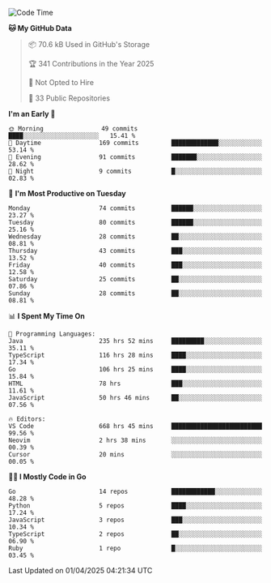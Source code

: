 <!--START_SECTION:thansetan-waka-->
![Code Time](http://img.shields.io/badge/Code%20Time-671%20hrs%2044%20mins-blue)

**🐱 My GitHub Data** 

> 📦 70.6 kB Used in GitHub's Storage 
 > 
> 🏆 341 Contributions in the Year 2025
 > 
> 🚫 Not Opted to Hire
 > 
> 📜 33 Public Repositories 
 > 

**I'm an Early 🐤** 

```text
🌞 Morning                49 commits          ████░░░░░░░░░░░░░░░░░░░░░   15.41 % 
🌆 Daytime                169 commits         █████████████░░░░░░░░░░░░   53.14 % 
🌃 Evening                91 commits          ███████░░░░░░░░░░░░░░░░░░   28.62 % 
🌙 Night                  9 commits           █░░░░░░░░░░░░░░░░░░░░░░░░   02.83 % 
```

📅 **I'm Most Productive on Tuesday** 

```text
Monday                   74 commits          ██████░░░░░░░░░░░░░░░░░░░   23.27 % 
Tuesday                  80 commits          ██████░░░░░░░░░░░░░░░░░░░   25.16 % 
Wednesday                28 commits          ██░░░░░░░░░░░░░░░░░░░░░░░   08.81 % 
Thursday                 43 commits          ███░░░░░░░░░░░░░░░░░░░░░░   13.52 % 
Friday                   40 commits          ███░░░░░░░░░░░░░░░░░░░░░░   12.58 % 
Saturday                 25 commits          ██░░░░░░░░░░░░░░░░░░░░░░░   07.86 % 
Sunday                   28 commits          ██░░░░░░░░░░░░░░░░░░░░░░░   08.81 % 
```

📊 **I Spent My Time On** 

```text
💬 Programming Languages: 
Java                     235 hrs 52 mins     █████████░░░░░░░░░░░░░░░░   35.11 % 
TypeScript               116 hrs 28 mins     ████░░░░░░░░░░░░░░░░░░░░░   17.34 % 
Go                       106 hrs 25 mins     ████░░░░░░░░░░░░░░░░░░░░░   15.84 % 
HTML                     78 hrs              ███░░░░░░░░░░░░░░░░░░░░░░   11.61 % 
JavaScript               50 hrs 46 mins      ██░░░░░░░░░░░░░░░░░░░░░░░   07.56 % 

🔥 Editors: 
VS Code                  668 hrs 45 mins     █████████████████████████   99.56 % 
Neovim                   2 hrs 38 mins       ░░░░░░░░░░░░░░░░░░░░░░░░░   00.39 % 
Cursor                   20 mins             ░░░░░░░░░░░░░░░░░░░░░░░░░   00.05 % 
```

**🧑‍💻 I Mostly Code in Go** 

```text
Go                       14 repos            ████████████░░░░░░░░░░░░░   48.28 % 
Python                   5 repos             ████░░░░░░░░░░░░░░░░░░░░░   17.24 % 
JavaScript               3 repos             ███░░░░░░░░░░░░░░░░░░░░░░   10.34 % 
TypeScript               2 repos             ██░░░░░░░░░░░░░░░░░░░░░░░   06.90 % 
Ruby                     1 repo              █░░░░░░░░░░░░░░░░░░░░░░░░   03.45 % 
```

Last Updated on 01/04/2025 04:21:34 UTC
<!--END_SECTION:thansetan-waka-->